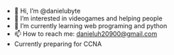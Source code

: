 - 👋 Hi, I’m @danielubyte
- 👀 I’m interested in videogames and helping people
- 🌱 I’m currently learning web programing and python
- 📫 How to reach me: danieluh20900@gmail.com
- Currently preparing for CCNA

<!---
danielubyte/danielubyte is a ✨ special ✨ repository because its `README.md` (this file) appears on your GitHub profile.
You can click the Preview link to take a look at your changes.
--->
